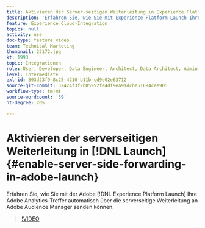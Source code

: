 ```yaml
---
title: Aktivieren der Server-seitigen Weiterleitung in Experience Platform Launch
description: 'Erfahren Sie, wie Sie mit Experience Platform Launch Ihre Adobe Analytics-Treffer automatisch über die serverseitige Weiterleitung an Adobe Audience Manager senden können. '
feature: Experience Cloud-Integration
topics: null
activity: use
doc-type: feature video
team: Technical Marketing
thumbnail: 25172.jpg
kt: 1993
topic: Integrationen
role: User, Developer, Data Engineer, Architect, Data Architect, Admin, Leader
level: Intermediate
exl-id: 393d23f9-8c25-4210-b11b-cd9e02e63712
source-git-commit: 32424f3f2b05952fe4df9ea91dcbe51684cee905
workflow-type: tm+mt
source-wordcount: '59'
ht-degree: 20%

---
```


# Aktivieren der serverseitigen Weiterleitung in [!DNL Launch] {#enable-server-side-forwarding-in-adobe-launch}

Erfahren Sie, wie Sie mit der Adobe [!DNL Experience Platform Launch] Ihre Adobe Analytics-Treffer automatisch über die serverseitige Weiterleitung an Adobe Audience Manager senden können.

>[!VIDEO](https://video.tv.adobe.com/v/25172?quality=12)
